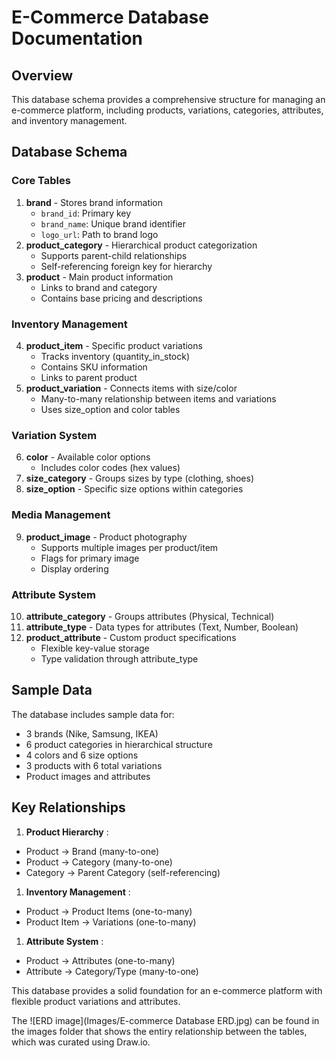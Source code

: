 # E-Commerce Database Documentation

## Overview

This database schema provides a comprehensive structure for managing an e-commerce platform, including products, variations, categories, attributes, and inventory management.

## Database Schema

### Core Tables

1. **brand** - Stores brand information
   * `brand_id`: Primary key
   * `brand_name`: Unique brand identifier
   * `logo_url`: Path to brand logo
2. **product_category** - Hierarchical product categorization
   * Supports parent-child relationships
   * Self-referencing foreign key for hierarchy
3. **product** - Main product information
   * Links to brand and category
   * Contains base pricing and descriptions

### Inventory Management

4. **product_item** - Specific product variations
   * Tracks inventory (quantity_in_stock)
   * Contains SKU information
   * Links to parent product
5. **product_variation** - Connects items with size/color
   * Many-to-many relationship between items and variations
   * Uses size_option and color tables

### Variation System

6. **color** - Available color options
   * Includes color codes (hex values)
7. **size_category** - Groups sizes by type (clothing, shoes)
8. **size_option** - Specific size options within categories

### Media Management

9. **product_image** - Product photography
   * Supports multiple images per product/item
   * Flags for primary image
   * Display ordering

### Attribute System

10. **attribute_category** - Groups attributes (Physical, Technical)
11. **attribute_type** - Data types for attributes (Text, Number, Boolean)
12. **product_attribute** - Custom product specifications
    * Flexible key-value storage
    * Type validation through attribute_type

## Sample Data

The database includes sample data for:

* 3 brands (Nike, Samsung, IKEA)
* 6 product categories in hierarchical structure
* 4 colors and 6 size options
* 3 products with 6 total variations
* Product images and attributes

## Key Relationships

1. **Product Hierarchy** :

* Product → Brand (many-to-one)
* Product → Category (many-to-one)
* Category → Parent Category (self-referencing)

1. **Inventory Management** :

* Product → Product Items (one-to-many)
* Product Item → Variations (one-to-many)

1. **Attribute System** :

* Product → Attributes (one-to-many)
* Attribute → Category/Type (many-to-one)

This database provides a solid foundation for an e-commerce platform with flexible product variations and attributes.

The ![ERD image](Images/E-commerce Database ERD.jpg) can be found in the images folder that shows the entiry relationship between the tables, which was curated using Draw.io.
